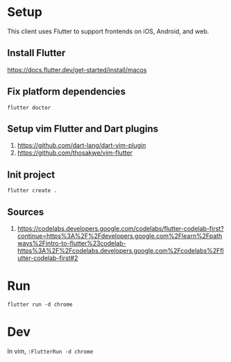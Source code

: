 # Setup
This client uses Flutter to support frontends on iOS, Android, and web.

## Install Flutter
https://docs.flutter.dev/get-started/install/macos

## Fix platform dependencies
`flutter doctor`

## Setup vim Flutter and Dart plugins
1. https://github.com/dart-lang/dart-vim-plugin
2. https://github.com/thosakwe/vim-flutter

## Init project
`flutter create .`

## Sources
1. https://codelabs.developers.google.com/codelabs/flutter-codelab-first?continue=https%3A%2F%2Fdevelopers.google.com%2Flearn%2Fpathways%2Fintro-to-flutter%23codelab-https%3A%2F%2Fcodelabs.developers.google.com%2Fcodelabs%2Fflutter-codelab-first#2

# Run
`flutter run -d chrome`

# Dev
In vim,
`:FlutterRun -d chrome`
